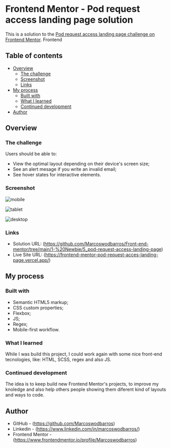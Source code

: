 # Frontend Mentor - Pod request access landing page solution

This is a solution to the [Pod request access landing page challenge on Frontend Mentor](https://www.frontendmentor.io/challenges/pod-request-access-landing-page-eyTmdkLSG). Frontend 

## Table of contents

- [Overview](#overview)
  - [The challenge](#the-challenge)
  - [Screenshot](#screenshot)
  - [Links](#links)
- [My process](#my-process)
  - [Built with](#built-with)
  - [What I learned](#what-i-learned)
  - [Continued development](#continued-development)
- [Author](#author)


## Overview

### The challenge

Users should be able to:

- View the optimal layout depending on their device's screen size;
- See an alert mesage if you write an invalid email;
- See hover states for interactive elements.

### Screenshot

![mobile](https://github.com/user-attachments/assets/3389f5f2-b5a5-4642-bab1-4edec742aca7)

![tablet](https://github.com/user-attachments/assets/753e548c-3a60-4b72-9db4-ffbe6d1de530)

![desktop](https://github.com/user-attachments/assets/c63d4938-3ea3-4f90-b67c-1d6d8a6b0918)

### Links

- Solution URL: (https://github.com/Marcoswodbarros/Front-end-mentor/tree/main/1-%20Newbie/5_pod-request-access-landing-page)
- Live Site URL: (https://frontend-mentor-pod-request-acces-landing-page.vercel.app/)


## My process

### Built with

- Semantic HTML5 markup;
- CSS custom properties;
- Flexbox;
- JS;
- Regex;
- Mobile-first workflow.

### What I learned

While I was build this project, I could work again with some nice front-end tecnologies, like: HTML, SCSS, regex and also JS.

### Continued development

The idea is to keep build new Frontend Mentor's projects, to improve my knoledge and also help others people showing them diferent kind of layouts and ways to code.


## Author

- GitHub - (https://github.com/Marcoswodbarros)
- Linkedin - (https://www.linkedin.com/in/marcoswodbarros/)
- Frontend Mentor - (https://www.frontendmentor.io/profile/Marcoswodbarros)